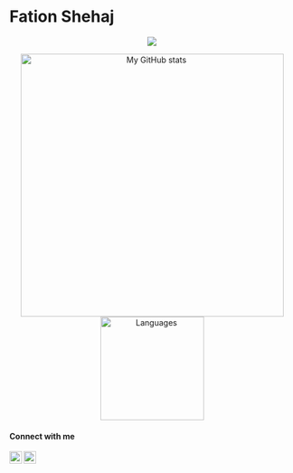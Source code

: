 # Fation Shehaj

<a href="https://github.com/FationSH">
    <p align="center">
        <img src="https://github-profile-trophy.vercel.app/?username=FationSH&column=7&theme=onedark"/>
    </p>
</a>

<a align="center" href="https://github.com/FationSH">
  <p align="center">
    <img src="https://github-readme-stats.vercel.app/api?username=FationSH&show_icons=true&count_private=true&theme=tokyonight" alt="My GitHub stats" width="465"/>
    <img src="https://github-readme-stats.vercel.app/api/top-langs/?username=FationSH&layout=compact&langs_count=10&theme=tokyonight" alt="Languages" height="183">
  </p>
</a>

#### Connect with me

[<img align="left" alt="fation-shehaj | LinkedIn" width="22px" src="https://cdn.jsdelivr.net/npm/simple-icons@v3/icons/linkedin.svg" />][linkedin]
[<img align="left" alt="@toni.ssh | Instagram" width="22px" src="https://cdn.jsdelivr.net/npm/simple-icons@3.4.0/icons/instagram.svg" />][instagram]

[linkedin]: https://linkedin.com/in/fation-shehaj
[instagram]: https://www.instagram.com/toni.ssh/
